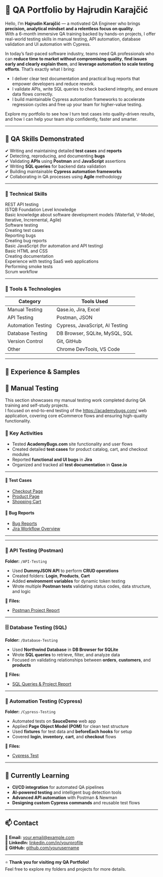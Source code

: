 # 🌟 QA Portfolio by **Hajrudin Karajčić**

Hello, I’m **Hajrudin Karajčić** — a motivated QA Engineer who brings **precision, analytical mindset and a relentless focus on quality**.  
With a 6-month immersive QA training backed by hands-on projects, I offer real-world testing skills in manual testing, API automation, database validation and UI automation with Cypress.

In today’s fast-paced software industry, teams need QA professionals who can **reduce time to market without compromising quality**, **find issues early and clearly explain them**, and **leverage automation to scale testing efforts**. That’s exactly what I bring:  
- I deliver clear test documentation and practical bug reports that empower developers and reduce rework.  
- I validate APIs, write SQL queries to check backend integrity, and ensure data flows correctly.  
- I build maintainable Cypress automation frameworks to accelerate regression cycles and free up your team for higher-value testing.

Explore my portfolio to see how I turn test cases into quality-driven results, and how I can help your team ship confidently, faster and smarter.  


---

## 🧠 QA Skills Demonstrated

✔ Writing and maintaining detailed **test cases** and **reports**  
✔ Detecting, reproducing, and documenting **bugs**  
✔ Validating **APIs** using **Postman** and **JavaScript** assertions  
✔ Writing **SQL queries** for backend data validation  
✔ Building maintainable **Cypress automation frameworks**  
✔ Collaborating in QA processes using **Agile** methodology  

---

### 🧠 Technical Skills

REST API testing  
ISTQB Foundation Level knowledge  
Basic knowledge about software development models (Waterfall, V-Model, Iterative, Incremental, Agile)  
Software testing  
Creating test cases  
Reporting bugs  
Creating bug reports  
Basic JavaScript (for automation and API testing)  
Basic HTML and CSS  
Creating documentation  
Experience with testing SaaS web applications  
Performing smoke tests  
Scrum workflow  


---

### 🧰 Tools & Technologies

| **Category** | **Tools Used** |
|---------------|----------------|
| Manual Testing | Qase.io, Jira, Excel |
| API Testing | Postman, JSON |
| Automation Testing | Cypress, JavaScript, AI Testing |
| Database Testing | DB Browser, SQLite, MySQL, SQL |
| Version Control | Git, GitHub |
| Other | Chrome DevTools, VS Code |

---

## 💼 Experience & Samples

## 🧪 Manual Testing   
This section showcases my manual testing work completed during QA training and self-study projects.  
I focused on end-to-end testing of the https://academybugs.com/ web application, covering core eCommerce flows and ensuring high-quality functionality.  

### 🧩 Key Activities  
- Tested **AcademyBugs.com** site functionality and user flows  
- Created detailed **test cases** for product catalog, cart, and checkout modules  
- Reported **functional and UI bugs** in **Jira**  
- Organized and tracked all **test documentation** in **Qase.io**  

---  

#### 🧾 Test Cases  
- [Checkout Page](./TEST-CASES/checkout_page.pdf)  
- [Product Page](./TEST-CASES/product_page.pdf)  
- [Shopping Cart](./TEST-CASES/shopping_cart.pdf)  

#### 🐞 Bug Reports  
- [Bug Reports](./BUG-REPORT/bug_reports.pdf)  
- [Jira Workflow Overview](./BUG-REPORT/QA_Portfolio_AcademyBugs.pdf)  

---
 

---

### 🔗 API Testing (Postman)
**Folder:** `/API-Testing`  
- Used **DummyJSON API** to perform **CRUD operations**  
- Created folders: **Login**, **Products**, **Cart**  
- Added **environment variables** for dynamic token testing  
- Wrote multiple **Postman tests** validating status codes, data structure, and logic  

📄 **Files:**  
- [Postman Project Report](./POSTMAN/Postman.pdf.pdf)  

---

### 🗄️ Database Testing (SQL)
**Folder:** `/Database-Testing`  
- Used **Northwind Database** in **DB Browser for SQLite**  
- Wrote **SQL queries** to retrieve, filter, and analyze data  
- Focused on validating relationships between **orders**, **customers**, and **products**  

📄 **Files:**  
- [SQL Queries & Project Report](./DATABASES/SQL_Northwind_Project_v2.pdf)  

---

### 🤖 Automation Testing (Cypress)
**Folder:** `/Cypress-Testing`  
- Automated tests on **SauceDemo** web app  
- Applied **Page Object Model (POM)** for clean test structure  
- Used **fixtures** for test data and **beforeEach hooks** for setup  
- Covered **login**, **inventory**, **cart**, and **checkout** flows  

📄 **Files:**  
- [Cypress Test](./cypress/e2e/portfolio-work/tests.cy.js)  

---

## 🌱 Currently Learning
- **CI/CD integration** for automated QA pipelines  
- **AI-powered testing** and intelligent bug detection tools  
- **Advanced API automation** with Postman & Newman  
- **Designing custom Cypress commands** and reusable test flows  

---

## 📫 Contact

📧 **Email:** your.email@example.com  
💼 **LinkedIn:** [linkedin.com/in/yourprofile](https://linkedin.com/in/yourprofile)  
🐙 **GitHub:** [github.com/yourusername](https://github.com/yourusername)  

---

⭐ **Thank you for visiting my QA Portfolio!**  
Feel free to explore my folders and projects for more details.
